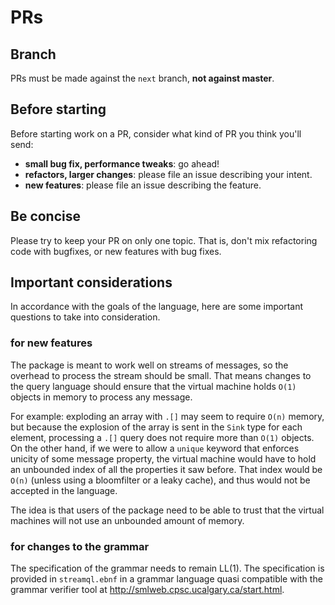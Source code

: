 # PRs

## Branch

PRs must be made against the `next` branch, **not against master**.

## Before starting

Before starting work on a PR, consider what kind of PR you think you'll send:

- **small bug fix, performance tweaks**: go ahead!
- **refactors, larger changes**: please file an issue describing your intent.
- **new features**: please file an issue describing the feature.

## Be concise

Please try to keep your PR on only one topic. That is, don't mix refactoring code with bugfixes, or new features with bug fixes.

## Important considerations

In accordance with the goals of the language, here are some important questions to take into consideration.

### for new features

The package is meant to work well on streams of messages, so the overhead to process the stream should be small. That means changes to the query language should ensure that the virtual machine holds `O(1)` objects in memory to process any message.

For example: exploding an array with `.[]` may seem to require `O(n)` memory, but because the explosion of the array is sent in the `Sink` type for each element, processing a `.[]` query does not require more than `O(1)` objects. On the other hand, if we were to allow a `unique` keyword that enforces unicity of some message property, the virtual machine would have to hold an unbounded index of all the properties it saw before. That index would be `O(n)` (unless using a bloomfilter or a leaky cache), and thus would not be accepted in the language.

The idea is that users of the package need to be able to trust that the virtual machines will not use an unbounded amount of memory.

### for changes to the grammar

The specification of the grammar needs to remain LL(1). The specification is provided in `streamql.ebnf` in a grammar language quasi compatible with the grammar verifier tool at http://smlweb.cpsc.ucalgary.ca/start.html.
